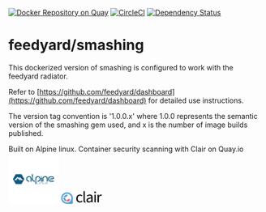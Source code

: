 [![Docker Repository on Quay](https://quay.io/repository/feedyard/smashing/status "Docker Repository on Quay")](https://quay.io/repository/feedyard/smashing)
[![CircleCI](https://circleci.com/gh/feedyard/smashing.svg?style=shield)](https://circleci.com/gh/feedyard/smashing)
[![Dependency Status](https://gemnasium.com/badges/github.com/feedyard/smashing.svg)](https://gemnasium.com/github.com/feedyard/smashing)

# feedyard/smashing

This dockerized version of smashing is configured to work with the feedyard radiator.

Refer to [https://github.com/feedyard/dashboard](https://github.com/feedyard/dashboard) for detailed use instructions.

The version tag convention is '1.0.0.x' where 1.0.0 represents the semantic version of the smashing gem used, and x is the number of image builds published.

Built on Alpine linux. Container security scanning with Clair on Quay.io</br>
<img src="images/alpine.png" alt="alpine linux" style="width: 100px;"/> <img src="images/clair.jpg" alt="alpine linux" style="width: 80px;"/>

